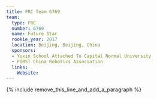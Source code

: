 ```yaml
---
title: FRC Team 6769
team:
  type: FRC
  number: 6769
  name: Future Star
  rookie_year: 2017
  location: Beijing, Beijing, China
  sponsors:
  - Yuxin School Attached To Capital Normal University
  - FIRST China Robotics Association
  links:
    Website:
---
```


{% include remove_this_line_and_add_a_paragraph %}
